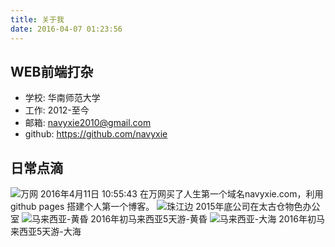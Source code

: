 ```yaml
---
title: 关于我
date: 2016-04-07 01:23:56
---
```


## WEB前端打杂

- 学校: 华南师范大学
- 工作: 2012-至今
- 邮箱: navyxie2010@gmail.com
- github: https://github.com/navyxie

## 日常点滴

![万网](/image/buy_domain.png)
2016年4月11日 10:55:43 在万网买了人生第一个域名navyxie.com，利用github pages 搭建个人第一个博客。
![珠江边](/image/dusk.jpg)
2015年底公司在太古仓物色办公室
![马来西亚-黄昏](/image/malaysia_dusk.jpg)
2016年初马来西亚5天游-黄昏
![马来西亚-大海](/image/malaysia_sea.jpg)
2016年初马来西亚5天游-大海